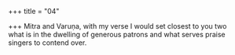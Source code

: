 +++
title = "04"

+++
Mitra and Varuṇa, with my verse I would set closest to you two  
what is in the dwelling of generous patrons and what serves praise  
singers to contend over.  